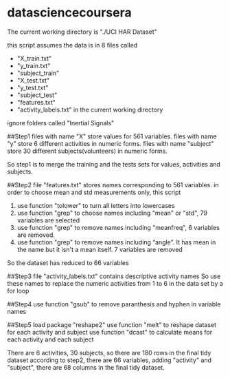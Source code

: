 datasciencecoursera
===================
The current working directory is "./UCI HAR Dataset"

this script assumes the data is in 8 files called 
* "X_train.txt"
* "y_train.txt" 
* "subject_train"
* "X_test.txt"
* "y_test.txt"
* "subject_test"
* "features.txt"
* "activity_labels.txt"
in the current working directory


ignore folders called "Inertial Signals"


##Step1
files with name "X" store values for 561 variables.
files with name "y" store 6 different activities in numeric forms.
files with name "subject" store 30 different subjects(volunteers) in numeric forms.

So step1 is to merge the training and the tests sets for values, activities and subjects. 

##Step2
file "features.txt" stores names corresponding to 561 variables.
in order to choose mean and std measurements only, this script
1. use function "tolower" to turn all letters into lowercases
2. use function "grep" to choose names including "mean" or "std", 79 variables are selected
3. use function "grep" to remove names including "meanfreq", 6 variables are removed.
4. use function "grep" to remove names including “angle”. It has mean in the name but it isn't a mean itself. 7 variables are removed

So the dataset has reduced to 66 variables


##Step3
file "activity_labels.txt" contains descriptive activity names
So use these names to replace the numeric activities from 1 to 6 in the data set by a for loop

##Step4
use function "gsub" to remove paranthesis and hyphen in variable names

##Step5
load package "reshape2"
use function "melt" to reshape dataset for each activity and subject
use function "dcast" to calculate means for each activity and each subject

There are 6 activities, 30 subjects, so there are 180 rows in the final tidy dataset
according to step2, there are 66 variables, adding "activity" and "subject", there are 68 columns in the final tidy dataset.
